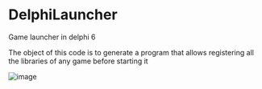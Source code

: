 # DelphiLauncher
Game launcher in delphi 6

The object of this code is to generate a program that allows registering all the libraries of any game before starting it

![image](https://user-images.githubusercontent.com/34247356/170840218-3cee25dd-b222-4011-bbce-16f34ec0fd92.png)

